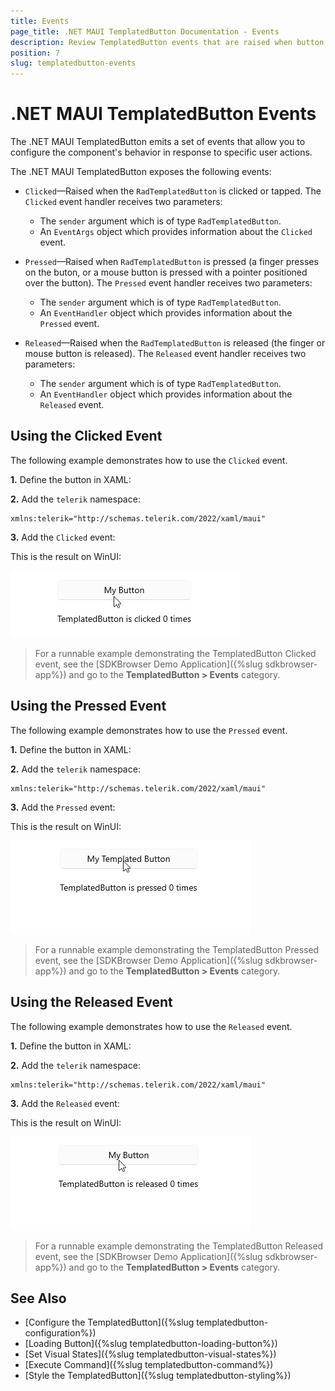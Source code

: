 ```yaml
---
title: Events
page_title: .NET MAUI TemplatedButton Documentation - Events
description: Review TemplatedButton events that are raised when button is pressed, clicked, and released. 
position: 7
slug: templatedbutton-events
---
```


# .NET MAUI TemplatedButton Events

The .NET MAUI TemplatedButton emits a set of events that allow you to configure the component's behavior in response to specific user actions.

The .NET MAUI TemplatedButton exposes the following events:

* `Clicked`&mdash;Raised when the `RadTemplatedButton` is clicked or tapped. The `Clicked` event handler receives two parameters:
	* The `sender` argument which is of type `RadTemplatedButton`.
	* An `EventArgs` object which provides information about the `Clicked` event.

* `Pressed`&mdash;Raised when `RadTemplatedButton` is pressed (a finger presses on the buton, or a mouse button is pressed with a pointer positioned over the button). The `Pressed` event handler receives two parameters:
	* The `sender` argument which is of type `RadTemplatedButton`.
	* An `EventHandler` object which provides information about the `Pressed` event.

* `Released`&mdash;Raised when the `RadTemplatedButton` is released (the finger or mouse button is released). The `Released` event handler receives two parameters:
	* The `sender` argument which is of type `RadTemplatedButton`.
	* An `EventHandler` object which provides information about the `Released` event.

## Using the Clicked Event

The following example demonstrates how to use the `Clicked` event.

**1.** Define the button in XAML:

<snippet id='templatedbutton-event-clicked' />

**2.** Add the `telerik` namespace:

```XAML
xmlns:telerik="http://schemas.telerik.com/2022/xaml/maui"
```

**3.** Add the `Clicked` event:

<snippet id='templatedbutton-clicked-event' />

This is the result on WinUI:

![.NET MAUI TemplatedButton Clicked Event](images/templatedbutton-clicked-event.gif "TemplatedButton for .NET MAUI")

> For a runnable example demonstrating the TemplatedButton Clicked event, see the [SDKBrowser Demo Application]({%slug sdkbrowser-app%}) and go to the **TemplatedButton > Events** category.

## Using the Pressed Event

The following example demonstrates how to use the `Pressed` event.

**1.** Define the button in XAML:

<snippet id='templatedbutton-event-pressed' />

**2.** Add the `telerik` namespace:

```XAML
xmlns:telerik="http://schemas.telerik.com/2022/xaml/maui"
```

**3.** Add the `Pressed` event:

<snippet id='templatedbutton-pressed-event' />

This is the result on WinUI:

![.NET MAUI TemplatedButton Pressed Event](images/templatedbutton-pressed-event.gif "TemplatedButton for .NET MAUI")

> For a runnable example demonstrating the TemplatedButton Pressed event, see the [SDKBrowser Demo Application]({%slug sdkbrowser-app%}) and go to the **TemplatedButton > Events** category.

## Using the Released Event

The following example demonstrates how to use the `Released` event.

**1.** Define the button in XAML:

<snippet id='templatedbutton-event-released' />

**2.** Add the `telerik` namespace:

```XAML
xmlns:telerik="http://schemas.telerik.com/2022/xaml/maui"
```

**3.** Add the `Released` event:

<snippet id='templatedbutton-released-event' />

This is the result on WinUI:

![.NET MAUI TemplatedButton Released Event](images/templatedbutton-released-event.gif "TemplatedButton for .NET MAUI")

> For a runnable example demonstrating the TemplatedButton Released event, see the [SDKBrowser Demo Application]({%slug sdkbrowser-app%}) and go to the **TemplatedButton > Events** category.

## See Also

- [Configure the TemplatedButton]({%slug templatedbutton-configuration%})
- [Loading Button]({%slug templatedbutton-loading-button%})
- [Set Visual States]({%slug templatedbutton-visual-states%})
- [Execute Command]({%slug templatedbutton-command%})
- [Style the TemplatedButton]({%slug templatedbutton-styling%})